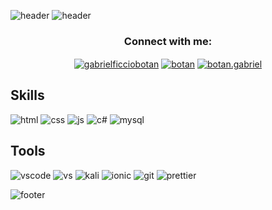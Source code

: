 ![header](https://capsule-render.vercel.app/api?type=waving&color=0:0092ff,100:005596&height=175&animation=fadeIn&text=Welcome!&fontColor=FFFFFF&fontSize=40&fontAlignY=35)
![header](https://capsule-render.vercel.app/api?type=transparent&height=175&animation=fadeIn&text=I'm%20Gabriel%20Botan&fontColor=0092ff&fontSize=50&fontAlignY=15&desc=&descAlign=58&descAlignY=35)
<h3 align="center">Connect with me:</h3>
<p align="center">
<a href="https://www.linkedin.com/in/gabrielficciobotan/" target="blank"><img align="center" src="https://img.shields.io/badge/LinkedIn-0077B5?style=for-the-badge&logo=linkedin&logoColor=white" alt="gabrielficciobotan"/></a>
<a href="https://stackoverflow.com/users/23562400/botan" target="blank"><img align="center" src="https://img.shields.io/badge/Stack_Overflow-FE7A16?style=for-the-badge&logo=stack-overflow&logoColor=white" alt="botan" /></a>
<a href="https://www.instagram.com/botan.gabriel/" target="blank"><img align="center" src="https://img.shields.io/badge/Instagram-E4405F?style=for-the-badge&logo=instagram&logoColor=white" alt="botan.gabriel" /></a>
</p>

<div align="">

## Skills

![html](https://img.shields.io/badge/HTML5-E34F26.svg?style=for-the-badge&logo=HTML5&logoColor=white)
![css](https://img.shields.io/badge/CSS3-1572B6.svg?style=for-the-badge&logo=CSS3&logoColor=white)
![js](https://img.shields.io/badge/JavaScript-F7DF1E.svg?style=for-the-badge&logo=JavaScript&logoColor=black)
![c#](https://img.shields.io/badge/C%23-239120?style=for-the-badge&logo=c-sharp&logoColor=white)
![mysql](https://img.shields.io/badge/MySQL-00000F?style=for-the-badge&logo=mysql&logoColor=white)

## Tools

![vscode](https://img.shields.io/badge/Visual_Studio_Code-0078D4?style=for-the-badge&logo=visual%20studio%20code&logoColor=white)
![vs](https://img.shields.io/badge/Visual_Studio-5C2D91?style=for-the-badge&logo=visual%20studio&logoColor=white)
![kali](https://img.shields.io/badge/Kali_Linux-557C94?style=for-the-badge&logo=kali-linux&logoColor=white)
![ionic](https://img.shields.io/badge/Ionic-3880FF?style=for-the-badge&logo=ionic&logoColor=white)
![git](https://img.shields.io/badge/GIT-E44C30?style=for-the-badge&logo=git&logoColor=white)
![prettier](https://img.shields.io/badge/prettier-1A2C34?style=for-the-badge&logo=prettier&logoColor=F7BA3E)

</div>

![footer](https://capsule-render.vercel.app/api?section=footer&type=waving&color=0:0092ff,100:005596&height=175)
